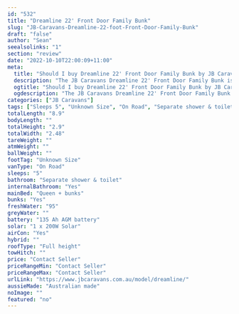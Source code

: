 ```yaml
---
id: "532"
title: "Dreamline 22' Front Door Family Bunk"
slug: "JB-Caravans-Dreamline-22-foot-Front-Door-Family-Bunk"
draft: "false"
author: "Sean"
seealsolinks: "1"
section: "review"
date: "2022-10-10T22:00:09+11:00"
meta:
  title: "Should I buy Dreamline 22' Front Door Family Bunk by JB Caravans?"
  description: "The JB Caravans Dreamline 22' Front Door Family Bunk is classed as On Road, and sleeps 5 people. It is Australian made and comes in at Unknown Size. It generally has Separate shower & toilet."
  ogtitle: "Should I buy Dreamline 22' Front Door Family Bunk by JB Caravans?"
  ogdescription: "The JB Caravans Dreamline 22' Front Door Family Bunk is classed as On Road, and sleeps 5 people. It is Australian made and comes in at Unknown Size. It generally has Separate shower & toilet."
categories: ["JB Caravans"]
tags: ["Sleeps 5", "Unknown Size", "On Road", "Separate shower & toilet", "Full height", "Price Unknown"]
totalLength: "8.9"
bodyLength: ""
totalHeight: "2.9"
totalWidth: "2.48"
tareWeight: ""
atmWeight: ""
ballWeight: ""
footTag: "Unknown Size"
vanType: "On Road"
sleeps: "5"
bathroom: "Separate shower & toilet"
internalBathroom: "Yes"
mainBed: "Queen + bunks"
bunks: "Yes"
freshWater: "95"
greyWater: ""
battery: "135 Ah AGM battery"
solar: "1 x 200W Solar"
airCon: "Yes"
hybrid: ""
roofType: "Full height"
towHitch: ""
price: "Contact Seller"
priceRangeMin: "Contact Seller"
priceRangeMax: "Contact Seller"
urlLink: "https://www.jbcaravans.com.au/model/dreamline/"
aussieMade: "Australian made"
noImage: ""
featured: "no"
---
```

